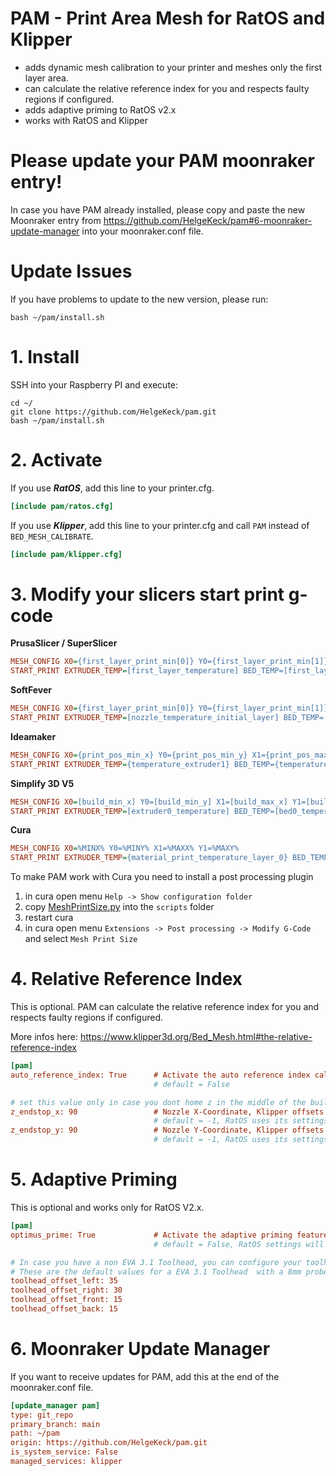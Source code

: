 # PAM - Print Area Mesh for RatOS and Klipper

- adds dynamic mesh calibration to your printer and meshes only the first layer area.
- can calculate the relative reference index for you and respects faulty regions if configured.
- adds adaptive priming to RatOS v2.x
- works with RatOS and Klipper

# Please update your PAM moonraker entry!
In case you have PAM already installed, please copy and paste the new Moonraker entry from https://github.com/HelgeKeck/pam#6-moonraker-update-manager into your moonraker.conf file.

# Update Issues
If you have problems to update to the new version, please run:
```
bash ~/pam/install.sh
```

# 1. Install
SSH into your Raspberry PI and execute:
```
cd ~/
git clone https://github.com/HelgeKeck/pam.git
bash ~/pam/install.sh
```

# 2. Activate

If you use ***RatOS***, add this line to your printer.cfg.
```ini
[include pam/ratos.cfg]
```

If you use ***Klipper***, add this line to your printer.cfg and call `PAM` instead of `BED_MESH_CALIBRATE`.

```ini
[include pam/klipper.cfg]
```

# 3. Modify your slicers start print g-code

**PrusaSlicer / SuperSlicer**
```ini
MESH_CONFIG X0={first_layer_print_min[0]} Y0={first_layer_print_min[1]} X1={first_layer_print_max[0]} Y1={first_layer_print_max[1]}
START_PRINT EXTRUDER_TEMP=[first_layer_temperature] BED_TEMP=[first_layer_bed_temperature]
```

**SoftFever**
```ini
MESH_CONFIG X0={first_layer_print_min[0]} Y0={first_layer_print_min[1]} X1={first_layer_print_max[0]} Y1={first_layer_print_max[1]}
START_PRINT EXTRUDER_TEMP=[nozzle_temperature_initial_layer] BED_TEMP=[bed_temperature_initial_layer_single] 
```

**Ideamaker** 
```ini
MESH_CONFIG X0={print_pos_min_x} Y0={print_pos_min_y} X1={print_pos_max_x} Y1={print_pos_max_y}
START_PRINT EXTRUDER_TEMP={temperature_extruder1} BED_TEMP={temperature_heatbed}
```

**Simplify 3D V5**
```ini
MESH_CONFIG X0=[build_min_x] Y0=[build_min_y] X1=[build_max_x] Y1=[build_max_y]
START_PRINT EXTRUDER_TEMP=[extruder0_temperature] BED_TEMP=[bed0_temperature]
```

**Cura**
```ini
MESH_CONFIG X0=%MINX% Y0=%MINY% X1=%MAXX% Y1=%MAXY%
START_PRINT EXTRUDER_TEMP={material_print_temperature_layer_0} BED_TEMP={material_bed_temperature_layer_0}
```

To make PAM work with Cura you need to install a post processing plugin

1. in cura open menu ```Help -> Show configuration folder```
2. copy [MeshPrintSize.py](/cura/MeshPrintSize.py) into the ```scripts``` folder
3. restart cura
4. in cura open menu ```Extensions -> Post processing -> Modify G-Code``` and select ```Mesh Print Size```

# 4. Relative Reference Index
This is optional. PAM can calculate the relative reference index for you and respects faulty regions if configured.

More infos here: https://www.klipper3d.org/Bed_Mesh.html#the-relative-reference-index
```ini
[pam]
auto_reference_index: True      # Activate the auto reference index calculation
                                # default = False

# set this value only in case you dont home z in the middle of the build plate 
z_endstop_x: 90                 # Nozzle X-Coordinate, Klipper offsets will be respected 
                                # default = -1, RatOS uses its settings, klipper the middle of the build plate
z_endstop_y: 90                 # Nozzle Y-Coordinate, Klipper offsets will be respected
                                # default = -1, RatOS uses its settings, klipper the middle of the build plate
```

# 5. Adaptive Priming
This is optional and works only for RatOS V2.x.
```ini
[pam]
optimus_prime: True             # Activate the adaptive priming feature
                                # default = False, RatOS settings will be used

# In case you have a non EVA 3.1 Toolhead, you can configure your toolhead offsets
# These are the default values for a EVA 3.1 Toolhead  with a 8mm probe attached
toolhead_offset_left: 35
toolhead_offset_right: 30
toolhead_offset_front: 15
toolhead_offset_back: 15
```

# 6. Moonraker Update Manager
If you want to receive updates for PAM, add this at the end of the moonraker.conf file.
```ini
[update_manager pam]
type: git_repo
primary_branch: main
path: ~/pam
origin: https://github.com/HelgeKeck/pam.git
is_system_service: False
managed_services: klipper
```
